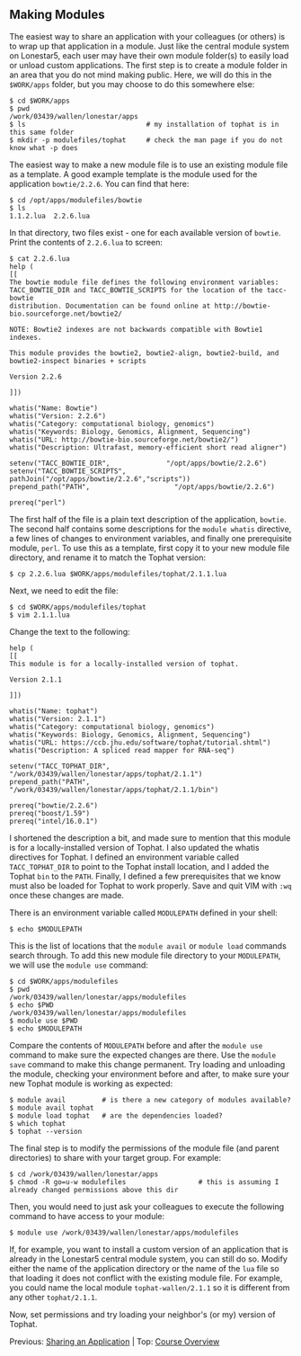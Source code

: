 ## Making Modules

The easiest way to share an application with your colleagues (or others) is to wrap up that application in a module. Just like the central module system on Lonestar5, each user may have their own module folder(s) to easily load or unload custom applications. The first step is to create a module folder in an area that you do not mind making public. Here, we will do this in the `$WORK/apps` folder, but you may choose to do this somewhere else:
```
$ cd $WORK/apps
$ pwd
/work/03439/wallen/lonestar/apps
$ ls                              # my installation of tophat is in this same folder
$ mkdir -p modulefiles/tophat     # check the man page if you do not know what -p does
```

The easiest way to make a new module file is to use an existing module file as a template. A good example template is the module used for the application `bowtie/2.2.6`. You can find that here:
```
$ cd /opt/apps/modulefiles/bowtie
$ ls
1.1.2.lua  2.2.6.lua
```

In that directory, two files exist - one for each available version of `bowtie`. Print the contents of `2.2.6.lua` to screen:
```
$ cat 2.2.6.lua
help (
[[
The bowtie module file defines the following environment variables:
TACC_BOWTIE_DIR and TACC_BOWTIE_SCRIPTS for the location of the tacc-bowtie
distribution. Documentation can be found online at http://bowtie-bio.sourceforge.net/bowtie2/

NOTE: Bowtie2 indexes are not backwards compatible with Bowtie1 indexes.

This module provides the bowtie2, bowtie2-align, bowtie2-build, and bowtie2-inspect binaries + scripts

Version 2.2.6

]])

whatis("Name: Bowtie")
whatis("Version: 2.2.6")
whatis("Category: computational biology, genomics")
whatis("Keywords: Biology, Genomics, Alignment, Sequencing")
whatis("URL: http://bowtie-bio.sourceforge.net/bowtie2/")
whatis("Description: Ultrafast, memory-efficient short read aligner")

setenv("TACC_BOWTIE_DIR",              "/opt/apps/bowtie/2.2.6")
setenv("TACC_BOWTIE_SCRIPTS", pathJoin("/opt/apps/bowtie/2.2.6","scripts"))
prepend_path("PATH",                     "/opt/apps/bowtie/2.2.6")

prereq("perl")
```

The first half of the file is a plain text description of the application, `bowtie`. The second half contains some descriptions for the `module whatis` directive, a few lines of changes to environment variables, and finally one prerequisite module, `perl`. To use this as a template, first copy it to your new module file directory, and rename it to match the Tophat version:
```
$ cp 2.2.6.lua $WORK/apps/modulefiles/tophat/2.1.1.lua
```

Next, we need to edit the file:
```
$ cd $WORK/apps/modulefiles/tophat
$ vim 2.1.1.lua
```

Change the text to the following:
```
help (
[[
This module is for a locally-installed version of tophat.

Version 2.1.1

]])

whatis("Name: tophat")
whatis("Version: 2.1.1")
whatis("Category: computational biology, genomics")
whatis("Keywords: Biology, Genomics, Alignment, Sequencing")
whatis("URL: https://ccb.jhu.edu/software/tophat/tutorial.shtml")
whatis("Description: A spliced read mapper for RNA-seq")

setenv("TACC_TOPHAT_DIR", "/work/03439/wallen/lonestar/apps/tophat/2.1.1")
prepend_path("PATH",      "/work/03439/wallen/lonestar/apps/tophat/2.1.1/bin")

prereq("bowtie/2.2.6")
prereq("boost/1.59")
prereq("intel/16.0.1")
```

I shortened the description a bit, and made sure to mention that this module is for a locally-installed version of Tophat. I also updated the whatis directives for Tophat. I defined an environment variable called `TACC_TOPHAT_DIR` to point to the Tophat install location, and I added the Tophat `bin` to the `PATH`. Finally, I defined a few prerequisites that we know must also be loaded for Tophat to work properly. Save and quit VIM with `:wq` once these changes are made.

There is an environment variable called `MODULEPATH` defined in your shell:
```
$ echo $MODULEPATH
```

This is the list of locations that the `module avail` or `module load` commands search through. To add this new module file directory to your `MODULEPATH`, we will use the `module use` command:
```
$ cd $WORK/apps/modulefiles
$ pwd
/work/03439/wallen/lonestar/apps/modulefiles
$ echo $PWD
/work/03439/wallen/lonestar/apps/modulefiles
$ module use $PWD
$ echo $MODULEPATH
```

Compare the contents of `MODULEPATH` before and after the `module use` command to make sure the expected changes are there. Use the `module save` command to make this change permanent. Try loading and unloading the module, checking your environment before and after, to make sure your new Tophat module is working as expected:
```
$ module avail         # is there a new category of modules available?
$ module avail tophat
$ module load tophat   # are the dependencies loaded?
$ which tophat
$ tophat --version
```

The final step is to modify the permissions of the module file (and parent directories) to share with your target group. For example:
```
$ cd /work/03439/wallen/lonestar/apps
$ chmod -R go=u-w modulefiles                  # this is assuming I already changed permissions above this dir
```

Then, you would need to just ask your colleagues to execute the following command to have access to your module:
```
$ module use /work/03439/wallen/lonestar/apps/modulefiles
```


If, for example, you want to install a custom version of an application that is already in the Lonestar5 central module system, you can still do so. Modify either the name of the application directory or the name of the `lua` file so that loading it does not conflict with the existing module file. For example, you could name the local module `tophat-wallen/2.1.1` so it is different from any other `tophat/2.1.1`.

Now, set permissions and try loading your neighbor's (or my) version of Tophat.




Previous: [Sharing an Application](hpc_software_environment_06.md) | Top: [Course Overview](../../index.md)


